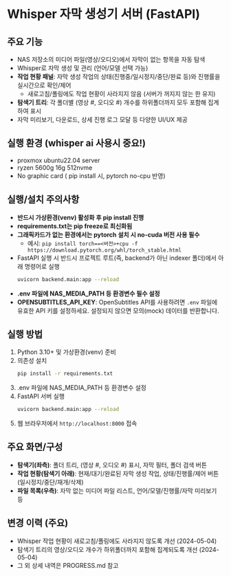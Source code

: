 # Whisper 자막 생성기 서버 (FastAPI)

## 주요 기능

- NAS 저장소의 미디어 파일(영상/오디오)에서 자막이 없는 항목을 자동 탐색
- Whisper로 자막 생성 및 관리 (언어/모델 선택 가능)
- **작업 현황 패널**: 자막 생성 작업의 상태(진행중/일시정지/중단/완료 등)와 진행률을 실시간으로 확인/제어
    - 새로고침/폴링에도 작업 현황이 사라지지 않음 (서버가 꺼지지 않는 한 유지)
- **탐색기 트리**: 각 폴더별 (영상 #, 오디오 #) 개수를 하위폴더까지 모두 포함해 집계하여 표시
- 자막 미리보기, 다운로드, 상세 진행 로그 모달 등 다양한 UI/UX 제공

## 실행 환경 (whisper ai 사용시 중요!)
- proxmox ubuntu22.04 server
- ryzen 5600g 16g 512nvme
- No graphic card ( pip install 시, pytorch no-cpu 반영)

## 실행/설치 주의사항
- **반드시 가상환경(venv) 활성화 후 pip install 진행**
- **requirements.txt는 pip freeze로 최신화됨**
- **그래픽카드가 없는 환경에서는 pytorch 설치 시 no-cuda 버전 사용 필수**
  - 예시: `pip install torch==<버전>+cpu -f https://download.pytorch.org/whl/torch_stable.html`
- FastAPI 실행 시 반드시 프로젝트 루트(즉, backend가 아닌 indexer 폴더)에서 아래 명령어로 실행
  ```bash
  uvicorn backend.main:app --reload
  ```
- **.env 파일에 NAS_MEDIA_PATH 등 환경변수 필수 설정**
- **OPENSUBTITLES_API_KEY**: OpenSubtitles API를 사용하려면 `.env` 파일에 유효한 API 키를 설정하세요. 설정되지 않으면 모의(mock) 데이터를 반환합니다.

## 실행 방법

1. Python 3.10+ 및 가상환경(venv) 준비
2. 의존성 설치
   ```bash
   pip install -r requirements.txt
   ```
3. .env 파일에 NAS_MEDIA_PATH 등 환경변수 설정
4. FastAPI 서버 실행
   ```bash
   uvicorn backend.main:app --reload
   ```
5. 웹 브라우저에서 `http://localhost:8000` 접속

## 주요 화면/구성

- **탐색기(좌측)**: 폴더 트리, (영상 #, 오디오 #) 표시, 자막 필터, 폴더 검색 버튼
- **작업 현황(탐색기 아래)**: 현재/대기/완료된 자막 생성 작업, 상태/진행률/제어 버튼(일시정지/중단/재개/삭제)
- **파일 목록(우측)**: 자막 없는 미디어 파일 리스트, 언어/모델/진행률/자막 미리보기 등

## 변경 이력 (주요)

- Whisper 작업 현황이 새로고침/폴링에도 사라지지 않도록 개선 (2024-05-04)
- 탐색기 트리의 영상/오디오 개수가 하위폴더까지 포함해 집계되도록 개선 (2024-05-04)
- 그 외 상세 내역은 PROGRESS.md 참고